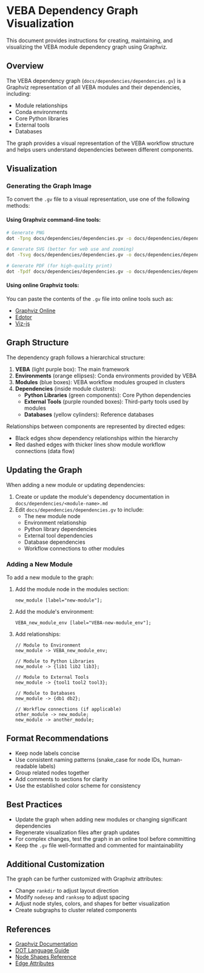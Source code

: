 # VEBA Dependency Graph Visualization

This document provides instructions for creating, maintaining, and visualizing the VEBA module dependency graph using Graphviz.

## Overview

The VEBA dependency graph (`docs/dependencies/dependencies.gv`) is a Graphviz representation of all VEBA modules and their dependencies, including:

- Module relationships
- Conda environments
- Core Python libraries
- External tools
- Databases

The graph provides a visual representation of the VEBA workflow structure and helps users understand dependencies between different components.

## Visualization

### Generating the Graph Image

To convert the `.gv` file to a visual representation, use one of the following methods:

#### Using Graphviz command-line tools:

```bash
# Generate PNG
dot -Tpng docs/dependencies/dependencies.gv -o docs/dependencies/dependencies.png

# Generate SVG (better for web use and zooming)
dot -Tsvg docs/dependencies/dependencies.gv -o docs/dependencies/dependencies.svg

# Generate PDF (for high-quality print)
dot -Tpdf docs/dependencies/dependencies.gv -o docs/dependencies/dependencies.pdf
```

#### Using online Graphviz tools:

You can paste the contents of the `.gv` file into online tools such as:
- [Graphviz Online](https://dreampuf.github.io/GraphvizOnline/)
- [Edotor](https://edotor.net/)
- [Viz-js](http://viz-js.com/)

## Graph Structure

The dependency graph follows a hierarchical structure:

1. **VEBA** (light purple box): The main framework
2. **Environments** (orange ellipses): Conda environments provided by VEBA
3. **Modules** (blue boxes): VEBA workflow modules grouped in clusters
4. **Dependencies** (inside module clusters):
   - **Python Libraries** (green components): Core Python dependencies
   - **External Tools** (purple rounded boxes): Third-party tools used by modules
   - **Databases** (yellow cylinders): Reference databases

Relationships between components are represented by directed edges:
- Black edges show dependency relationships within the hierarchy
- Red dashed edges with thicker lines show module workflow connections (data flow)

## Updating the Graph

When adding a new module or updating dependencies:

1. Create or update the module's dependency documentation in `docs/dependencies/<module-name>.md`
2. Edit `docs/dependencies/dependencies.gv` to include:
   - The new module node
   - Environment relationship
   - Python library dependencies
   - External tool dependencies
   - Database dependencies
   - Workflow connections to other modules

### Adding a New Module

To add a new module to the graph:

1. Add the module node in the modules section:
   ```
   new_module [label="new-module"];
   ```

2. Add the module's environment:
   ```
   VEBA_new_module_env [label="VEBA-new-module_env"];
   ```

3. Add relationships:
   ```
   // Module to Environment
   new_module -> VEBA_new_module_env;
   
   // Module to Python Libraries
   new_module -> {lib1 lib2 lib3};
   
   // Module to External Tools
   new_module -> {tool1 tool2 tool3};
   
   // Module to Databases
   new_module -> {db1 db2};
   
   // Workflow connections (if applicable)
   other_module -> new_module;
   new_module -> another_module;
   ```

## Format Recommendations

- Keep node labels concise
- Use consistent naming patterns (snake_case for node IDs, human-readable labels)
- Group related nodes together
- Add comments to sections for clarity
- Use the established color scheme for consistency

## Best Practices

- Update the graph when adding new modules or changing significant dependencies
- Regenerate visualization files after graph updates
- For complex changes, test the graph in an online tool before committing
- Keep the `.gv` file well-formatted and commented for maintainability

## Additional Customization

The graph can be further customized with Graphviz attributes:

- Change `rankdir` to adjust layout direction
- Modify `nodesep` and `ranksep` to adjust spacing
- Adjust node styles, colors, and shapes for better visualization
- Create subgraphs to cluster related components

## References

- [Graphviz Documentation](https://graphviz.org/documentation/)
- [DOT Language Guide](https://graphviz.org/doc/info/lang.html)
- [Node Shapes Reference](https://graphviz.org/doc/info/shapes.html)
- [Edge Attributes](https://graphviz.org/doc/info/attrs.html#d:edge)